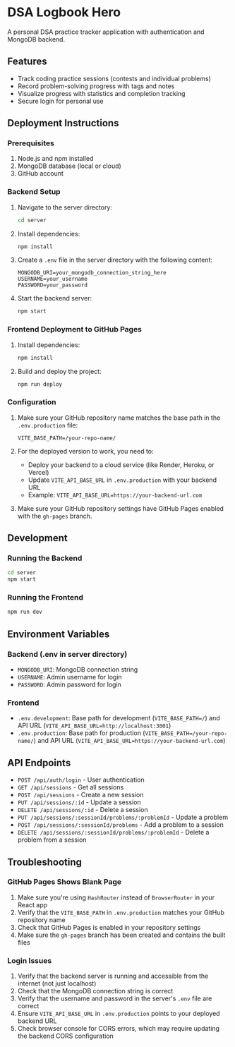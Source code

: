 # DSA Logbook Hero

A personal DSA practice tracker application with authentication and MongoDB backend.

## Features

- Track coding practice sessions (contests and individual problems)
- Record problem-solving progress with tags and notes
- Visualize progress with statistics and completion tracking
- Secure login for personal use

## Deployment Instructions

### Prerequisites

1. Node.js and npm installed
2. MongoDB database (local or cloud)
3. GitHub account

### Backend Setup

1. Navigate to the server directory:
   ```bash
   cd server
   ```

2. Install dependencies:
   ```bash
   npm install
   ```

3. Create a `.env` file in the server directory with the following content:
   ```env
   MONGODB_URI=your_mongodb_connection_string_here
   USERNAME=your_username
   PASSWORD=your_password
   ```

4. Start the backend server:
   ```bash
   npm start
   ```

### Frontend Deployment to GitHub Pages

1. Install dependencies:
   ```bash
   npm install
   ```

2. Build and deploy the project:
   ```bash
   npm run deploy
   ```

### Configuration

1. Make sure your GitHub repository name matches the base path in the `.env.production` file:
   ```env
   VITE_BASE_PATH=/your-repo-name/
   ```

2. For the deployed version to work, you need to:
   - Deploy your backend to a cloud service (like Render, Heroku, or Vercel)
   - Update `VITE_API_BASE_URL` in `.env.production` with your backend URL
   - Example: `VITE_API_BASE_URL=https://your-backend-url.com`

3. Make sure your GitHub repository settings have GitHub Pages enabled with the `gh-pages` branch.

## Development

### Running the Backend

```bash
cd server
npm start
```

### Running the Frontend

```bash
npm run dev
```

## Environment Variables

### Backend (.env in server directory)
- `MONGODB_URI`: MongoDB connection string
- `USERNAME`: Admin username for login
- `PASSWORD`: Admin password for login

### Frontend
- `.env.development`: Base path for development (`VITE_BASE_PATH=/`) and API URL (`VITE_API_BASE_URL=http://localhost:3001`)
- `.env.production`: Base path for production (`VITE_BASE_PATH=/your-repo-name/`) and API URL (`VITE_API_BASE_URL=https://your-backend-url.com`)

## API Endpoints

- `POST /api/auth/login` - User authentication
- `GET /api/sessions` - Get all sessions
- `POST /api/sessions` - Create a new session
- `PUT /api/sessions/:id` - Update a session
- `DELETE /api/sessions/:id` - Delete a session
- `PUT /api/sessions/:sessionId/problems/:problemId` - Update a problem
- `POST /api/sessions/:sessionId/problems` - Add a problem to a session
- `DELETE /api/sessions/:sessionId/problems/:problemId` - Delete a problem from a session

## Troubleshooting

### GitHub Pages Shows Blank Page

1. Make sure you're using `HashRouter` instead of `BrowserRouter` in your React app
2. Verify that the `VITE_BASE_PATH` in `.env.production` matches your GitHub repository name
3. Check that GitHub Pages is enabled in your repository settings
4. Make sure the `gh-pages` branch has been created and contains the built files

### Login Issues

1. Verify that the backend server is running and accessible from the internet (not just localhost)
2. Check that the MongoDB connection string is correct
3. Verify that the username and password in the server's `.env` file are correct
4. Ensure `VITE_API_BASE_URL` in `.env.production` points to your deployed backend URL
5. Check browser console for CORS errors, which may require updating the backend CORS configuration